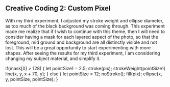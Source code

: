 ## Creative Coding 2: Custom Pixel

With my third experiment, I adjusted my stroke weight and ellipse diameter, as too much of the black background was coming through. This experiment made me realize that if I wish to continue with this theme, then I will need to consider having a mask for each layered aspect of the photo, so that the foreground, mid ground and background are all distinctly visible and not lost. This will be a great opportunity to start experimenting with more shapes. After seeing the results for my third experiment, I am considering changing my subject material, and simplify it.

if(mask[0] > 128) {
  let pointSize1 = 2.5;
  stroke(pix);
  strokeWeight(pointSize1)
  line(x, y, x + 70, y);
}
else {
  let pointSize = 12;
  noStroke();
  fill(pix);
  ellipse(x, y, pointSize, pointSize);
}
